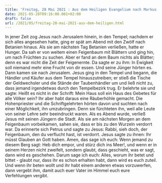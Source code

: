 ```yaml
---
title: 'Freitag, 28 Mai 2021 : Aus dem Heiligen Evangelium nach Markus - Mk 11,11-25.'
date: 2021-05-28T09:16:00.001+02:00
draft: false
url: /2021/05/freitag-28-mai-2021-aus-dem-heiligen.html
---
```


In jener Zeit zog Jesus nach Jerusalem hinein, in den Tempel; nachdem er sich alles angesehen hatte, ging er spät am Abend mit den Zwölf nach Betanien hinaus. Als sie am nächsten Tag Betanien verließen, hatte er Hunger. Da sah er von weitem einen Feigenbaum mit Blättern und ging hin, um nach Früchten zu suchen. Aber er fand an dem Baum nichts als Blätter; denn es war nicht die Zeit der Feigenernte. Da sagte er zu ihm: In Ewigkeit soll niemand mehr eine Frucht von dir essen. Und seine Jünger hörten es. Dann kamen sie nach Jerusalem. Jesus ging in den Tempel und begann, die Händler und Käufer aus dem Tempel hinauszutreiben; er stieß die Tische der Geldwechsler und die Stände der Taubenhändler um und ließ nicht zu, dass jemand irgendetwas durch den Tempelbezirk trug. Er belehrte sie und sagte: Heißt es nicht in der Schrift: Mein Haus soll ein Haus des Gebetes für alle Völker sein? Ihr aber habt daraus eine Räuberhöhle gemacht. Die Hohenpriester und die Schriftgelehrten hörten davon und suchten nach einer Möglichkeit, ihn umzubringen. Denn sie fürchteten ihn, weil alle Leute von seiner Lehre sehr beeindruckt waren. Als es Abend wurde, verließ Jesus mit seinen Jüngern die Stadt. Als sie am nächsten Morgen an dem Feigenbaum vorbeikamen, sahen sie, dass er bis zu den Wurzeln verdorrt war. Da erinnerte sich Petrus und sagte zu Jesus: Rabbi, sieh doch, der Feigenbaum, den du verflucht hast, ist verdorrt. Jesus sagte zu ihnen: Ihr müsst Glauben an Gott haben. Amen, das sage ich euch: Wenn jemand zu diesem Berg sagt: Heb dich empor, und stürz dich ins Meer!, und wenn er in seinem Herzen nicht zweifelt, sondern glaubt, dass geschieht, was er sagt, dann wird es geschehen. Darum sage ich euch: Alles, worum ihr betet und bittet - glaubt nur, dass ihr es schon erhalten habt, dann wird es euch zuteil. Und wenn ihr beten wollt und ihr habt einem anderen etwas vorzuwerfen, dann vergebt ihm, damit auch euer Vater im Himmel euch eure Verfehlungen vergibt.